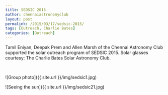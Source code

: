 ```yaml
---
title: SEDSIC 2015
author: chennaiastronomyclub
layout: post
permalink: /2015/03/17/sedsic-2015/
tags: [Outreach, Charlie Bates]
categories: [Outreach]
---
```

Tamil Eniyan, Deepak Prem and Allen Marsh of the Chennai Astronomy Club supported the solar outreach program of SEDSIC 2015. Solar glasses courtesy: The Charlie Bates Solar Astronomy Club.

&nbsp;

![Group photo]({{ site.url }}/img/sedsic1.jpg)

![Seeing the sun]({{ site.url }}/img/sedsic21.jpg)